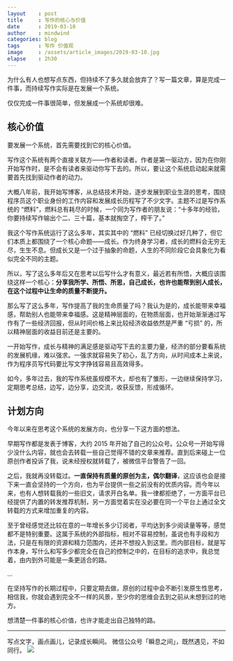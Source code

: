 ```yaml
---
layout    : post
title     : 写作的核心与价值
date      : 2019-03-10
author    : mindwind
categories: blog
tags      : 写作 价值观
image     : /assets/article_images/2019-03-10.jpg
elapse    : 2h30
---
```


为什么有人也想写点东西，但持续不了多久就会放弃了？写一篇文章，算是完成一件事，而持续写作实际是在发展一个系统。

仅仅完成一件事很简单，但发展成一个系统却很难。


## 核心价值
要发展一个系统，首先需要找到它的核心价值。

写作这个系统有两个直接关联方——作者和读者。作者是第一驱动方，因为在你刚开始写作时，是不会有读者来驱动你写下去的。所以，要让这个系统启动起来就需要首先找到驱动作者的动力。

大概八年前，我开始写博客，从总结技术开始，逐步发展到职业生涯的思考，围绕程序员这个职业身份的工作内容和发展成长历程写了不少文字。主题不过是写作系统的 “燃料”，燃料总有耗尽的时候，一个同为写作者的朋友说：“十多年的经验，你要持续写作输出个二、三十篇，基本就掏空了，榨干了。”

我这个写作系统运行了这么多年，其实其中的 “燃料” 已经切换过好几种了，但它们本质上都围绕了一个核心命题——成长。作为终身学习者，成长的燃料会无穷无尽，生生不息。但成长又是一个过于抽象的命题，人生的不同阶段它会具象化为看似完全不同的主题。

所以，写了这么多年后又在思考以后写什么才有意义，最近若有所悟，大概应该围绕这样一个核心：__分享我所学、所悟、所思，自己成长，也许也能帮到别人成长，在这个过程中让生命的质量不断提升。__

那么写了这么多年，写作提高了我的生命质量了吗？我认为是的，成长能带来幸福感，帮助别人也能带来幸福感。这是精神层面的，在物质层面，也开始渐渐通过写作有了一些经济回报，但从时间价格上来比较经济收益依然是严重 “亏损” 的，所以精神层面的收益目前还是主要的。

一开始写作，成长与精神的满足感是驱动写下去的主要力量，经济的部分要看系统的发展机缘，难以强求。一强求就容易失了初心，乱了方向，从时间成本上来说，作为程序员写代码要比写文字挣钱容易且高效得多。

如今，多年过去，我的写作系统虽规模不大，却也有了雏形，一边继续保持学习，定期思考总结，边写，边分享，边交流，收获反馈，形成循环。


## 计划方向
今年以来在思考这个系统的发展方向，也分享一下这方面的想法。

早期写作都是发表于博客，大约 2015 年开始了自己的公众号。公众号一开始写得少没什么内容，就也会去转载一些自己觉得不错的文章来推荐。直到后来碰上一位原创作者投诉了我，说未经授权就转载了，被微信平台警告了一回。

之后，我就再没转载过。__一直保持有质量的原创为主，偶尔翻译__，这应该也会是接下来一直会坚持的一个方向，也为平台提供一些之前没有的优质内容。而今年以来，也有人想转载我的一些旧文，请求开白名单。我一律都拒绝了，一方面平台已经提供了内置的转发推荐机制，另一方面觉着实在没必要在同一个平台上通过全文转载的方式来增加重复的内容。

至于曾经感觉还比较在意的一年增长多少订阅者，平均达到多少阅读量等等，感觉都不是特别重要。这属于系统的外部指标，相对不容易控制，虽说也有手段和方法，只是在有限的资源和精力范围内，还并不想投入到这里。而内部目标，就是写作本身，写什么和写多少都完全在自己的控制之中的，在目标的追求中，我总觉着，由内到外可能是一条更适合的路。

...

在坚持写作的长期过程中，只要定期去做，原创的过程中会不断引发原生性思考，相信我，你就会遇到完全不一样的风景，至少你的思维会去到之前从未想到过的地方。

想清楚一件事的核心价值，也许才能走出自己独特的路。



---
写点文字，画点画儿，记录成长瞬间。
微信公众号「瞬息之间」，既然遇见，不如同行。
![](/assets/images/qrcode_wechat_avatar.jpg)
